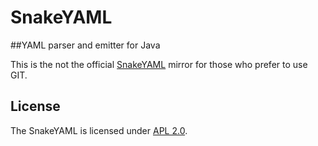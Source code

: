 SnakeYAML
=========

##YAML parser and emitter for Java

This is the not the official [SnakeYAML] mirror for those who prefer to use GIT.


## License

The SnakeYAML is licensed under [APL 2.0].

  [SnakeYAML]:          http://www.snakeyaml.org/
  [APL 2.0]:            http://www.apache.org/licenses/LICENSE-2.0


